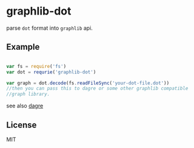 # graphlib-dot

parse `dot` format into `graphlib` api.

<!--
[![Build Status](https://secure.travis-ci.org/cpettitt/dagre.png)](http://travis-ci.org/cpettitt/dagre)

[![browser support](https://ci.testling.com/cpettitt/dagre.png)](https://ci.testling.com/cpettitt/dagre)
-->

## Example

``` js

var fs = require('fs')
var dot = requrie('graphlib-dot')

var graph = dot.decode(fs.readFileSync('your-dot-file.dot'))
//then you can pass this to dagre or some other graphlib compatible
//graph library.
```

see also [dagre](https://github.com/cpettitt/dagre)

## License

MIT
